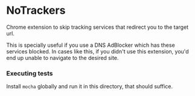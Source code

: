 # NoTrackers

Chrome extension to skip tracking services that redirect you to the target url.

This is specially useful if you use a DNS AdBlocker which has these services blocked.
In cases like this, if you didn't use this extension, you'd end up unable to navigate to the desired site.

### Executing tests

Install `mocha` globally and run it in this directory, that should suffice.